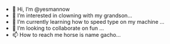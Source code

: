 - 👋 Hi, I’m @yesmannow
- 👀 I’m interested in clowning with my grandson...
- 🌱 I’m currently learning how to speed type on my machine ...
- 💞️ I’m looking to collaborate on fun ...
- 📫 How to reach me horse is name gacho...

<!---
yesmannow/yesmannow is a ✨ special ✨ repository because its `README.md` (this file) appears on your GitHub profile.
You can click the Preview link to take a look at mirror.
--->
